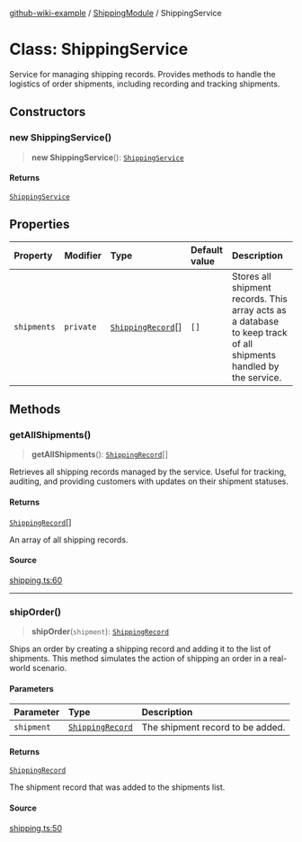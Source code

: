 [github-wiki-example](../wiki/Home) / [ShippingModule](../wiki/ShippingModule) / ShippingService

# Class: ShippingService

Service for managing shipping records.
Provides methods to handle the logistics of order shipments, including recording and tracking shipments.

## Constructors

### new ShippingService()

> **new ShippingService**(): [`ShippingService`](../wiki/ShippingModule.Class.ShippingService)

#### Returns

[`ShippingService`](../wiki/ShippingModule.Class.ShippingService)

## Properties

| Property | Modifier | Type | Default value | Description |
| :------ | :------ | :------ | :------ | :------ |
| `shipments` | `private` | [`ShippingRecord`](../wiki/ShippingModule.Interface.ShippingRecord)[] | `[]` | Stores all shipment records. This array acts as a database to keep track of all shipments handled by the service. |

## Methods

### getAllShipments()

> **getAllShipments**(): [`ShippingRecord`](../wiki/ShippingModule.Interface.ShippingRecord)[]

Retrieves all shipping records managed by the service.
Useful for tracking, auditing, and providing customers with updates on their shipment statuses.

#### Returns

[`ShippingRecord`](../wiki/ShippingModule.Interface.ShippingRecord)[]

An array of all shipping records.

#### Source

[shipping.ts:60](https://github.com/typedoc2md/typedoc-plugin-markdown-examples/blob/38eb87a4b515962ebbfbbc47ab56d2442dce4b6d/examples/src/shipping.ts#L60)

***

### shipOrder()

> **shipOrder**(`shipment`): [`ShippingRecord`](../wiki/ShippingModule.Interface.ShippingRecord)

Ships an order by creating a shipping record and adding it to the list of shipments.
This method simulates the action of shipping an order in a real-world scenario.

#### Parameters

| Parameter | Type | Description |
| :------ | :------ | :------ |
| `shipment` | [`ShippingRecord`](../wiki/ShippingModule.Interface.ShippingRecord) | The shipment record to be added. |

#### Returns

[`ShippingRecord`](../wiki/ShippingModule.Interface.ShippingRecord)

The shipment record that was added to the shipments list.

#### Source

[shipping.ts:50](https://github.com/typedoc2md/typedoc-plugin-markdown-examples/blob/38eb87a4b515962ebbfbbc47ab56d2442dce4b6d/examples/src/shipping.ts#L50)
